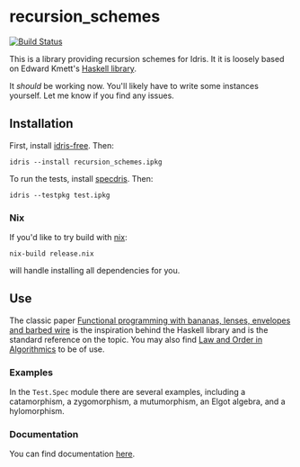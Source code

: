 # recursion_schemes

[![Build Status](https://travis-ci.org/vmchale/recursion_schemes.svg?branch=master)](https://travis-ci.org/vmchale/recursion\_schemes)

This is a library providing recursion schemes for Idris. It it is loosely based
on Edward Kmett's [Haskell
library](https://hackage.haskell.org/package/recursion-schemes).

It *should* be working now. You'll likely have to write some instances yourself.
Let me know if you find any issues.

## Installation

First, install [idris-free](https://github.com/idris-hackers/idris-free). Then:

```
idris --install recursion_schemes.ipkg
```

To run the tests, install [specdris](https://github.com/pheymann/specdris).
Then:

```
idris --testpkg test.ipkg
```

### Nix

If you'd like to try build with [nix](https://nixos.org/nix/):

```
nix-build release.nix
```

will handle installing all dependencies for you.

## Use

The classic paper [Functional programming with bananas, lenses, envelopes and
barbed wire](https://link.springer.com/chapter/10.1007/3540543961_7) is the
inspiration behind the Haskell library and is the standard reference on the
topic. You may also find [Law and Order in
Algorithmics](https://pdfs.semanticscholar.org/7ca8/326eb63f32502c0fc2324b6217a7bc7e8af4.pdf)
to be of use.

### Examples

In the `Test.Spec` module there are several examples, including a catamorphism,
a zygomorphism, a mutumorphism, an Elgot algebra, and a hylomorphism.

### Documentation

You can find documentation
[here](https://vmchale.github.io/recursion_schemes/index.html).
